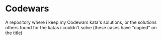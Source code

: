 # Codewars
A repository where i keep my Codewars kata's solutions, or the solutions others found for the katas i couldn't solve (these cases have "copied" on the title)
